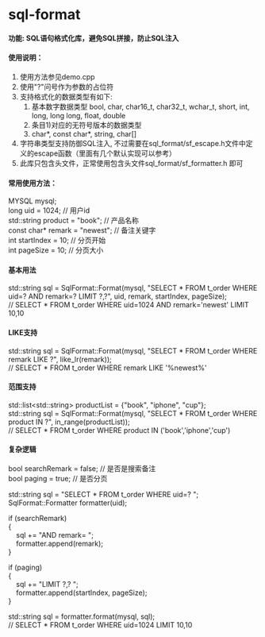 sql-format
===========

#### 功能: SQL语句格式化库，避免SQL拼接，防止SQL注入

#### 使用说明：
1. 使用方法参见demo.cpp
2. 使用"?"问号作为参数的占位符
3. 支持格式化的数据类型有如下:
   1) 基本数字数据类型 bool, char, char16_t, char32_t, wchar_t, short, int, long, long long, float, double
   2) 条目1)对应的无符号版本的数据类型
   3) char*, const char*, string, char[]
4. 字符串类型支持防御SQL注入, 不过需要在sql_format/sf_escape.h文件中定义的escape函数（里面有几个默认实现可以参考）
5. 此库只包含头文件，正常使用包含头文件sql_format/sf_formatter.h 即可


#### 常用使用方法：
MYSQL mysql;</br>
long uid = 1024; // 用户id </br>
std::string product = "book"; // 产品名称</br>
const char* remark = "newest"; // 备注关键字</br>
int startIndex = 10; // 分页开始</br>
int pageSize = 10; // 分页大小</br>


#### 基本用法
std::string sql = SqlFormat::Format(mysql, "SELECT * FROM t_order WHERE uid=? AND remark=? LIMIT ?,?", uid, remark, startIndex, pageSize);</br>
// SELECT * FROM t_order WHERE uid=1024 AND remark='newest' LIMIT 10,10


#### LIKE支持 
std::string sql = SqlFormat::Format(mysql, "SELECT * FROM t_order WHERE remark LIKE ?", like_lr(remark));</br>
// SELECT * FROM t_order WHERE remark LIKE '%newest%' 


#### 范围支持 
std::list&lt;std::string&gt; productList = {"book", "iphone", "cup"};</br>
std::string sql = SqlFormat::Format(mysql, "SELECT * FROM t_order WHERE product IN ?", in_range(productList));</br>
// SELECT * FROM t_order WHERE product IN ('book','iphone','cup') 


#### 复杂逻辑 
bool searchRemark = false; // 是否是搜索备注</br>
bool paging = true; // 是否分页</br>

std::string sql = "SELECT * FROM t_order WHERE uid=? ";</br>
SqlFormat::Formatter formatter(uid);</br>

if (searchRemark)</br>
{</br>
    &nbsp;&nbsp;&nbsp;&nbsp;sql += "AND remark= ";</br>
    &nbsp;&nbsp;&nbsp;&nbsp;formatter.append(remark);</br>
}</br>

if (paging)</br>
{</br>
    &nbsp;&nbsp;&nbsp;&nbsp;sql += "LIMIT ?,? ";</br>
    &nbsp;&nbsp;&nbsp;&nbsp;formatter.append(startIndex, pageSize);</br>
}</br>

std::string sql = formatter.format(mysql, sql);</br>
// SELECT * FROM t_order WHERE uid=1024 LIMIT 10,10</br>
